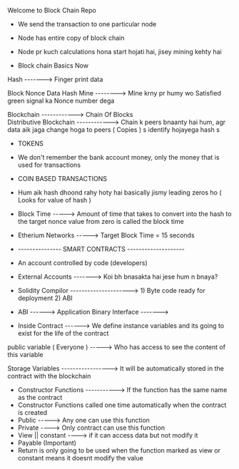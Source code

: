 Welcome to Block Chain Repo


* We send the transaction to one particular node 
* Node has entire copy of block chain
* Node pr kuch calculations hona start hojati hai, jisey mining kehty hai


* Block chain Basics Now 

Hash -------> Finger print data 

Block
Nonce
Data
Hash
Mine --------> Mine krny pr humy wo Satisfied green signal ka Nonce number dega

Blockchain ------------> Chain Of Blocks   
Distributive Blockchain ------------> Chain k peers bnaanty hai hum, agr data aik jaga change hoga to peers ( Copies ) s identify hojayega hash s 

* TOKENS
* We don't remember the bank account money, only the money that is used for transactions
* COIN BASED TRANSACTIONS


* Hum aik hash dhoond rahy hoty hai basically jismy leading zeros ho ( Looks for value of hash )

* Block Time -----> Amount of time that takes to convert into the hash to the target nonce value from zero is called the block time

* Etherium Networks -----> Target Block Time = 15 seconds

* --------------- SMART CONTRACTS --------------------

* An account controlled by code (developers)

* External Accounts -------> Koi bh bnasakta hai jese hum n bnaya?

* Solidity Compilor ---------------------> 1) Byte code ready for deployment 2) ABI

* ABI ------> Application Binary Interface ------->

* Inside Contract ------> We define instance variables and its going to exist for the life of the contract

public variable ( Everyone ) -----> Who has access to see the content of this variable

Storage Variables -----------------> It will be automatically stored in the contract with the blockchain

* Constructor Functions -----------> If the function has the same name as the contract
* Constructor Functions called one time automatically when the contract is created
* Public -----> Any one can use this function
* Private ----> Only contract can use this function
* View || constant ----> if it can access data but not modify it
* Payable (Important)
* Return is only going to be used when the function marked as view or constant means it doesnt modify the value

